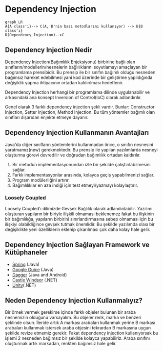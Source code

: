 ﻿# Dependency Injection
```mermaid
graph LR
A{A class'ı}--> C(A, B'nin bazı metodlarını kullanıyor) --> B{B class'ı}
D(Dependency Injection)-->C
```
## Dependency Injection Nedir
Dependency Injection(Bağımlılık Enjeksiyonu) birbirine bağlı olan sınıfların/modellerin/nesnelerin bağlılıklarını soyutlamayı amaçlayan bir programlama prensibidir. Bu prensip ile bir sınıfın bağımlı olduğu nesneden bağımsız hareket edebilmesi yani kod üzerinde bir geliştirme yapıldığında değişiklik yapma ihtiyacının ortadan kaldırılması hedeflenir.

Dependency Injection herhangi bir programlama dilinde uygulanabilir ve arkasındaki ana konsept Inversion of Control(IoC) olarak adlandırılır.

Genel olarak 3 farklı dependency injection şekli vardır. Bunlar: Constructor Injection, Setter Injection, Method Injection. Bu tüm yöntemler bağımlı olan sınıfları dışarıdan enjekte etmeye dayanır.


## Dependency Injection Kullanmanın Avantajları

Java'da diğer sınıfların yöntemlerini kullanmadan önce, o sınıfın nesnesini yaratmamız(new) gerekmektedir. Bu prensip ile yapılan yazılımlarda nesneyi oluşturma görevi devredilir ve doğrudan bağımlılık ortadan kaldırılır.

1. Bir metodun implementasyonundan izle bir şekilde çalıştırılabilmesini sağlar.
2.  Farklı implementasyonlar arasında, kolayca geçiş yapabilmenizi sağlar.
3.  Program modülerliğini artırır.
4.  Bağımlılıklar en aza indiği için test etmeyi/yazmayı kolaylaştırır.

### Loosely Coupled

Loosely Coupled'ı dilimizde Gevşek Bağlılık olarak adlandırılabilir. Yazılımı oluşturan yapıların bir biriyle ilişkili olmaması beklenemez fakat bu ilişkinin bir bağımlılığa, yapıların birbirini sınırlandırmasına sebep olmaması için bu ilişkiyi olabildiğince gevşek tutmak önemlidir. Bu şekilde yazılımda olası bir değişiklikte yeni özelliklerin eklenip çıkarılması çok daha kolay hale gelir.

## Dependency Injection Sağlayan  Framework ve Kütüphaneler
-   [Spring](https://www.tutorialspoint.com/spring/spring_dependency_injection.htm) (Java)
-   [Google Guice](https://github.com/google/guice)  (Java)
-   [Dagger](http://square.github.io/dagger/) (Java and Android)
-   [Castle Windsor](https://github.com/castleproject/Windsor)  (.NET)
-   [Unity](https://www.microsoft.com/en-us/download/details.aspx?id=39944)(.NET)


## Neden Dependency Injection Kullanmalıyız?
Bir örnek vermek gerekirse içinde farklı objeler bulunan bir araba nesnemizin olduğunu varsayalım. Bu objeler renk, marka ve benzeri şeklinde olsun. İleride artık A markası arabaları kullanmak yerine B markası arabaları kullanmak istersek araba objesini tekrardan B markasına uygun şekilde revize etmemiz gerekir. Fakat dependency injection kullanıyorsak bu işlemi 2 nesneden bağımsız bir şekilde kolayca yapabiliriz. Araba sınıfını oluşturmak artık markadan, renkten bağımsız hale gelir.


